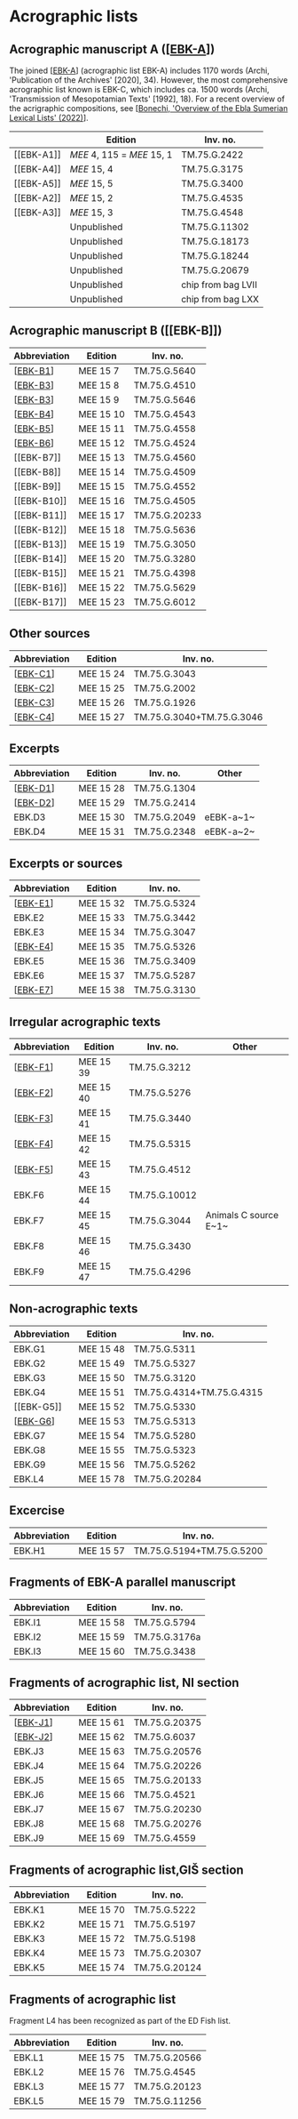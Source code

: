 # Acrographic lists

## Acrographic manuscript A ([[EBK-A]])

The joined [[EBK-A]] (acrographic list EBK-A) includes 1170 words (Archi, 'Publication of the Archives' [2020], 34). However, the most comprehensive acrographic list known is EBK-C, which includes ca. 1500 words (Archi, 'Transmission of Mesopotamian Texts' [1992], 18).
For a recent overview of the acrigraphic compositions, see [[Bonechi, 'Overview of the Ebla Sumerian Lexical Lists' (2022)]].

|            | **Edition**                | **Inv. no.**       |
| ---------- | -------------------------- | ------------------ |
| [[EBK-A1]] | *MEE* 4, 115 = *MEE* 15, 1 | TM.75.G.2422       |
| [[EBK-A4]] | *MEE* 15, 4                | TM.75.G.3175       |
| [[EBK-A5]] | *MEE* 15, 5                | TM.75.G.3400       |
| [[EBK-A2]] | *MEE* 15, 2                | TM.75.G.4535       |
| [[EBK-A3]] | *MEE* 15, 3                | TM.75.G.4548       |
|            | Unpublished                | TM.75.G.11302      |
|            | Unpublished                | TM.75.G.18173      |
|            | Unpublished                | TM.75.G.18244      |
|            | Unpublished                | TM.75.G.20679      |
|            | Unpublished                | chip from bag LVII |
|            | Unpublished                | chip from bag LXX  |

## Acrographic manuscript B ([[EBK-B]])

| Abbreviation | Edition   | Inv. no.      |
| ------------ | --------- | ------------- |
| [[EBK-B1]]   | MEE 15 7  | TM.75.G.5640  |
| [[EBK-B3]]   | MEE 15 8  | TM.75.G.4510  |
| [[EBK-B3]]   | MEE 15 9  | TM.75.G.5646  |
| [[EBK-B4]]   | MEE 15 10 | TM.75.G.4543  |
| [[EBK-B5]]   | MEE 15 11 | TM.75.G.4558  |
| [[EBK-B6]]   | MEE 15 12 | TM.75.G.4524  |
| [[EBK-B7]]   | MEE 15 13 | TM.75.G.4560  |
| [[EBK-B8]]   | MEE 15 14 | TM.75.G.4509  |
| [[EBK-B9]]   | MEE 15 15 | TM.75.G.4552  |
| [[EBK-B10]]  | MEE 15 16 | TM.75.G.4505  |
| [[EBK-B11]]  | MEE 15 17 | TM.75.G.20233 |
| [[EBK-B12]]  | MEE 15 18 | TM.75.G.5636  |
| [[EBK-B13]]  | MEE 15 19 | TM.75.G.3050  |
| [[EBK-B14]]  | MEE 15 20 | TM.75.G.3280  |
| [[EBK-B15]]  | MEE 15 21 | TM.75.G.4398  |
| [[EBK-B16]]  | MEE 15 22 | TM.75.G.5629  |
| [[EBK-B17]]  | MEE 15 23 | TM.75.G.6012  |

## Other sources

| Abbreviation | Edition    | Inv. no.                  |
| ------------ | ---------- | ------------------------- |
| [[EBK-C1]]   | MEE 15 24 | TM.75.G.3043              |
| [[EBK-C2]]   | MEE 15 25 | TM.75.G.2002              |
| [[EBK-C3]]   | MEE 15 26 | TM.75.G.1926              |
| [[EBK-C4]]   | MEE 15 27 | TM.75.G.3040+TM.75.G.3046 |

## Excerpts

| Abbreviation | Edition    | Inv. no.     | Other     |
| ------------ | ---------- | ------------ | --------- |
| [[EBK-D1]]   | MEE 15 28 | TM.75.G.1304 |           |
| [[EBK-D2]]   | MEE 15 29 | TM.75.G.2414 |           |
| EBK.D3       | MEE 15 30 | TM.75.G.2049 | eEBK-a~1~ |
| EBK.D4       | MEE 15 31 | TM.75.G.2348 | eEBK-a~2~ |

## Excerpts or sources

| Abbreviation | Edition   | Inv. no.     |
| ------------ | --------- | ------------ |
| [[EBK-E1]]   | MEE 15 32 | TM.75.G.5324 |
| EBK.E2       | MEE 15 33 | TM.75.G.3442 |
| EBK.E3       | MEE 15 34 | TM.75.G.3047 |
| [[EBK-E4]]   | MEE 15 35 | TM.75.G.5326 |
| EBK.E5       | MEE 15 36 | TM.75.G.3409 |
| EBK.E6       | MEE 15 37 | TM.75.G.5287 |
| [[EBK-E7]]   | MEE 15 38 | TM.75.G.3130 |

## Irregular acrographic texts

| Abbreviation | Edition    | Inv. no.      | Other                 |
| ------------ | ---------- | ------------- | --------------------- |
| [[EBK-F1]]   | MEE 15 39 | TM.75.G.3212  |                       |
| [[EBK-F2]]       | MEE 15 40 | TM.75.G.5276  |                       |
| [[EBK-F3]]       | MEE 15 41 | TM.75.G.3440  |                       |
| [[EBK-F4]]       | MEE 15 42 | TM.75.G.5315  |                       |
| [[EBK-F5]]       | MEE 15 43 | TM.75.G.4512  |                       |
| EBK.F6       | MEE 15 44 | TM.75.G.10012 |                       |
| EBK.F7       | MEE 15 45 | TM.75.G.3044  | Animals C source E~1~ |
| EBK.F8       | MEE 15 46 | TM.75.G.3430  |                       |
| EBK.F9       | MEE 15 47 | TM.75.G.4296  |                       |

## Non-acrographic texts

| Abbreviation | Edition    | Inv. no.                  |
| ------------ | ---------- | ------------------------- |
| EBK.G1       | MEE 15 48 | TM.75.G.5311              |
| EBK.G2       | MEE 15 49 | TM.75.G.5327              |
| EBK.G3       | MEE 15 50 | TM.75.G.3120              |
| EBK.G4       | MEE 15 51 | TM.75.G.4314+TM.75.G.4315 |
| [[EBK-G5]]       | MEE 15 52 | TM.75.G.5330              |
| [[EBK-G6]]       | MEE 15 53 | TM.75.G.5313              |
| EBK.G7       | MEE 15 54 | TM.75.G.5280              |
| EBK.G8       | MEE 15 55 | TM.75.G.5323              |
| EBK.G9       | MEE 15 56 | TM.75.G.5262              |
| EBK.L4       | MEE 15 78 | TM.75.G.20284 | Fish source E~3a~        |

## Excercise

| Abbreviation | Edition    | Inv. no.                  |
| ------------ | ---------- | ------------------------- |
| EBK.H1       | MEE 15 57 | TM.75.G.5194+TM.75.G.5200 |

## Fragments of EBK-A parallel manuscript

| Abbreviation | Edition    | Inv. no.      |
| ------------ | ---------- | ------------- |
| EBK.I1       | MEE 15 58 | TM.75.G.5794  |
| EBK.I2       | MEE 15 59 | TM.75.G.3176a |
| EBK.I3       | MEE 15 60 | TM.75.G.3438  |

## Fragments of acrographic list, NI section

| Abbreviation | Edition   | Inv. no.      |
| ------------ | --------- | ------------- |
| [[EBK-J1]]   | MEE 15 61 | TM.75.G.20375 |
| [[EBK-J2]]   | MEE 15 62 | TM.75.G.6037  |
| EBK.J3       | MEE 15 63 | TM.75.G.20576 |
| EBK.J4       | MEE 15 64 | TM.75.G.20226 |
| EBK.J5       | MEE 15 65 | TM.75.G.20133 |
| EBK.J6       | MEE 15 66 | TM.75.G.4521  |
| EBK.J7       | MEE 15 67 | TM.75.G.20230 |
| EBK.J8       | MEE 15 68 | TM.75.G.20276 |
| EBK.J9       | MEE 15 69 | TM.75.G.4559  |

## Fragments of acrographic list,GIŠ section

| Abbreviation | Edition    | Inv. no.      |
| ------------ | ---------- | ------------- |
| EBK.K1       | MEE 15 70 | TM.75.G.5222  |
| EBK.K2       | MEE 15 71 | TM.75.G.5197  |
| EBK.K3       | MEE 15 72 | TM.75.G.5198  |
| EBK.K4       | MEE 15 73 | TM.75.G.20307 |
| EBK.K5       | MEE 15 74 | TM.75.G.20124 |

## Fragments of acrographic list

Fragment L4 has been recognized as part of the ED Fish list.

| Abbreviation | Edition    | Inv. no.      | 
| ------------ | ---------- | ------------- | 
| EBK.L1       | MEE 15 75 | TM.75.G.20566 |   
| EBK.L2       | MEE 15 76 | TM.75.G.4545  | 
| EBK.L3       | MEE 15 77 | TM.75.G.20123 | 
| EBK.L5       | MEE 15 79 | TM.75.G.11256 | 


[//begin]: # "Autogenerated link references for markdown compatibility"
[EBK-A]: EBK-A "MEE 4, 115 +"
[Bonechi, 'Overview of the Ebla Sumerian Lexical Lists' (2022)]: <Bonechi, 'Overview of the Ebla Sumerian Lexical Lists' (2022)> "Bonechi, 'Overview of the Ebla Sumerian Lexical Lists' (2022)"
[EBK-B1]: EBK-B1 "MEE 15 7 = TM.75.G.5640"
[EBK-B3]: EBK-B3 "MEE 15 9 = TM.75.G.5646"
[EBK-B4]: EBK-B4 "MEE 15 10 = TM.75.G.4543"
[EBK-B5]: EBK-B5 "EBK-B5"
[EBK-B6]: EBK-B6 "EBK-B6"
[EBK-C1]: EBK-C1 "MEE 15 24 = TM.75.G.3043"
[EBK-C2]: EBK-C2 "MEE 15 25 = TM.75.G.2002"
[EBK-C3]: EBK-C3 "MEE 15 26 = TM.75.G.1926"
[EBK-C4]: EBK-C4 "MEE 15 27 = TM.75.G.3040+TM.75.G.3046"
[EBK-D1]: EBK-D1 "MEE 15 28 = TM.75.G.1304"
[EBK-D2]: EBK-D2 "MEE 15 29 = TM.75.G.2414"
[EBK-E1]: EBK-E1 "MEE 15 32 = TM.75.G.5324"
[EBK-E4]: EBK-E4 "MEE 15 35 = TM.75.G.5326"
[EBK-E7]: EBK-E7 "MEE 15 38 = TM.75.G.3130"
[EBK-F1]: EBK-F1 "MEE 15 39 = TM.75.G.3212"
[EBK-F2]: EBK-F2 "MEE 15 40 = TM.75.G.5276 + TM.75.G.10003"
[EBK-F3]: EBK-F3 "MEE 15 41 = TM.75.G.3440"
[EBK-F4]: EBK-F4 "MEE 15 42 = TM.75.G.5315 + TM.75.G.10031"
[EBK-F5]: EBK-F5 "EBK-F5"
[EBK-G6]: EBK-G6 "EBK-G6"
[EBK-J1]: EBK-J1 "MEE 15 61 = TM.75.G.20375"
[EBK-J2]: EBK-J2 "MEE 15 62 = TM.75.G.6037"
[//end]: # "Autogenerated link references"